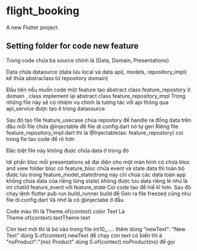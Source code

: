 # flight_booking

A new Flutter project.

## Setting folder for code new feature

Trong code chứa ba source chính là (Data, Domain, Presentations)


Data chứa dataource (data lưu local và data api), models, repository_impl( kế thừa abstraclass từ repository domain)


Đầu tiên nếu muốn code một feature tạo abstract class feature_repostory ở domain , class implement lại abstract class feature_repository_impl 
Trong những file này sẽ có nhiệm vụ chính là tương tác với api thông qua api_service được tạo ở trong datasource

Sau đó tạo file feature_usecase chúa repostory để handle ra đống data  trên đầu mỗi file chứa @injectable để file di.config.dart nó tự gen 
Riêng file feature_repository_impl.dart thì là @Injectable(as: feature_repostory) coi trong fie tao code để rõ hơn

Đặc biệt file này không được chứa data ở trong đó

tới phần bloc 
mỗi presentations sẽ đai diện cho một màn hình có chứa bloc and view folder 
bloc có feature_bloc chứa event và state data thì toàn bộ được lưu trong feature_model_state(trong này chỉ chúa các data toàn app không chúa data của riêng từng state) không được lưu data riêng lẻ như là int chatId 
feature_event với feature_state
Coi code tao để hiể kĩ hơn. Sau đó chay lệnh flutter pub run build_runner build để Gen ra file freezed cũng như file di.config.dart
Và nhớ là có @injectabe ở đầu

Code màu thì là Theme.of(context).color
Text Là Theme.of(context).textTheme.text

Còn text mới thì là bỏ vào trong file int10_..... thêm dòng "newText": "New Text" dùng S.of(context).newText để chạy
còn text có biến thì à "noProduct":"{no} Product" dùng S.of(context).noProduct(no) để gọi



